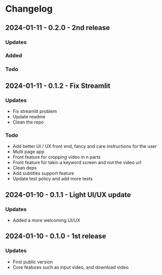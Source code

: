 # Changelog

## 2024-01-11 - 0.2.0 - 2nd release

### Updates

### Added

### Todo

## 2024-01-11 - 0.1.2 - Fix Streamlit 

### Updates
- Fix streamlit problem
- Update readme 
- Clean the repo

### Todo
- Add better UI / UX front end, fancy and care instructions for the user
- Multi page app 
- Front feature for cropping video in n parts
- Front feature for takin a keyword screen and not the video url 
- Clean deps 
- Add subtitles support feature
- Update test policy and add more tests

## 2024-01-10 - 0.1.1 - Light UI/UX update

### Updates
- Added a more welcoming UI/UX

## 2024-01-10 - 0.1.0 - 1st release

### Updates
- First public version
- Core features such as input video, and download video

